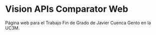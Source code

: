 # Vision APIs Comparator Web
Página web para el Trabajo Fin de Grado de Javier Cuenca Gento en la UC3M.
